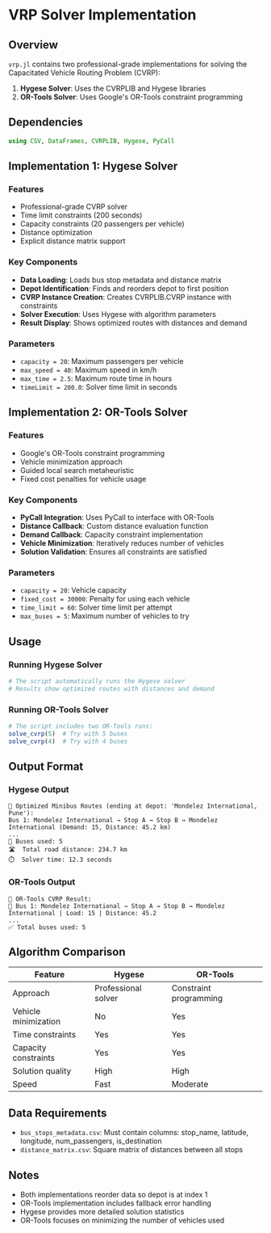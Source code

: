 # VRP Solver Implementation

## Overview
`vrp.jl` contains two professional-grade implementations for solving the Capacitated Vehicle Routing Problem (CVRP):

1. **Hygese Solver**: Uses the CVRPLIB and Hygese libraries
2. **OR-Tools Solver**: Uses Google's OR-Tools constraint programming

## Dependencies
```julia
using CSV, DataFrames, CVRPLIB, Hygese, PyCall
```

## Implementation 1: Hygese Solver

### Features
- Professional-grade CVRP solver
- Time limit constraints (200 seconds)
- Capacity constraints (20 passengers per vehicle)
- Distance optimization
- Explicit distance matrix support

### Key Components
- **Data Loading**: Loads bus stop metadata and distance matrix
- **Depot Identification**: Finds and reorders depot to first position
- **CVRP Instance Creation**: Creates CVRPLIB.CVRP instance with constraints
- **Solver Execution**: Uses Hygese with algorithm parameters
- **Result Display**: Shows optimized routes with distances and demand

### Parameters
- `capacity = 20`: Maximum passengers per vehicle
- `max_speed = 40`: Maximum speed in km/h
- `max_time = 2.5`: Maximum route time in hours
- `timeLimit = 200.0`: Solver time limit in seconds

## Implementation 2: OR-Tools Solver

### Features
- Google's OR-Tools constraint programming
- Vehicle minimization approach
- Guided local search metaheuristic
- Fixed cost penalties for vehicle usage

### Key Components
- **PyCall Integration**: Uses PyCall to interface with OR-Tools
- **Distance Callback**: Custom distance evaluation function
- **Demand Callback**: Capacity constraint implementation
- **Vehicle Minimization**: Iteratively reduces number of vehicles
- **Solution Validation**: Ensures all constraints are satisfied

### Parameters
- `capacity = 20`: Vehicle capacity
- `fixed_cost = 30000`: Penalty for using each vehicle
- `time_limit = 60`: Solver time limit per attempt
- `max_buses = 5`: Maximum number of vehicles to try

## Usage

### Running Hygese Solver
```julia
# The script automatically runs the Hygese solver
# Results show optimized routes with distances and demand
```

### Running OR-Tools Solver
```julia
# The script includes two OR-Tools runs:
solve_cvrp(5)  # Try with 5 buses
solve_cvrp(4)  # Try with 4 buses
```

## Output Format

### Hygese Output
```
🚐 Optimized Minibus Routes (ending at depot: 'Mondelez International, Pune'):
Bus 1: Mondelez International → Stop A → Stop B → Mondelez International (Demand: 15, Distance: 45.2 km)
...
🚌 Buses used: 5
🛣️  Total road distance: 234.7 km
⏱️  Solver time: 12.3 seconds
```

### OR-Tools Output
```
🚐 OR-Tools CVRP Result:
🚌 Bus 1: Mondelez International → Stop A → Stop B → Mondelez International | Load: 15 | Distance: 45.2
...
✅ Total buses used: 5
```

## Algorithm Comparison

| Feature | Hygese | OR-Tools |
|---------|--------|----------|
| Approach | Professional solver | Constraint programming |
| Vehicle minimization | No | Yes |
| Time constraints | Yes | Yes |
| Capacity constraints | Yes | Yes |
| Solution quality | High | High |
| Speed | Fast | Moderate |

## Data Requirements
- `bus_stops_metadata.csv`: Must contain columns: stop_name, latitude, longitude, num_passengers, is_destination
- `distance_matrix.csv`: Square matrix of distances between all stops

## Notes
- Both implementations reorder data so depot is at index 1
- OR-Tools implementation includes fallback error handling
- Hygese provides more detailed solution statistics
- OR-Tools focuses on minimizing the number of vehicles used 